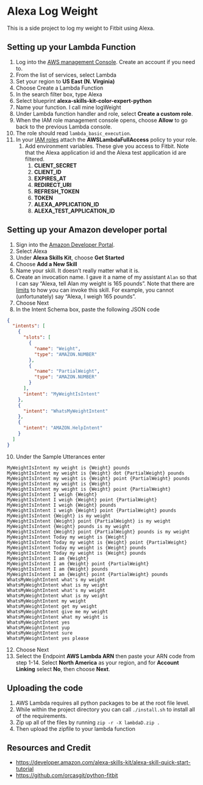 # Alexa Log Weight
This is a side project to log my weight to Fitbit using Alexa.

## Setting up your Lambda Function
1. Log into the [AWS management Console](https://aws.amazon.com/). Create an account if you need to.
2. From the list of services, select Lambda
3. Set your region to **US East (N. Virginia)**
4. Choose Create a Lambda Function
5. In the search filter box, type Alexa
6. Select blueprint **alexa-skills-kit-color-expert-python**
7. Name your function. I call mine logWeight
8. Under Lambda function handler and role, select **Create a custom role**.
9. When the IAM role management console opens, choose **Allow** to go back to the previous Lambda console.
10. The role should read `lambda_basic_execution`.
11. In your [IAM roles](https://console.aws.amazon.com/iam/home#/roles) attach the **AWSLambdaFullAccess** policy to your role.
    1. Add environment variables. These give you access to Fitbit. Note that the Alexa application id and the Alexa test application id are filtered.
        1. **CLIENT_SECRET**
        2. **CLIENT_ID**
        3. **EXPIRES_AT**
        4. **REDIRECT_URI**
        5. **REFRESH_TOKEN**
        6. **TOKEN**
        7. **ALEXA_APPLICATION_ID**
        8. **ALEXA_TEST_APPLICATION_ID**

## Setting up your Amazon developer portal
1. Sign into the [Amazon Developer Portal](https://developer.amazon.com/login.html).
2. Select Alexa
3. Under **Alexa Skills Kit**, choose **Get Started**
4. Choose **Add a New Skill**
5. Name your skill. It doesn’t really matter what it is.
6. Create an invocation name. I gave it a name of my assistant `Alan` so that I can say “Alexa, tell Alan my weight is 165 pounds”.  Note that there are [limits](https://developer.amazon.com/docs/custom-skills/choose-the-invocation-name-for-a-custom-skill.html) to how you can invoke this skill. For example, you cannot (unfortunately) say “Alexa, I weigh 165 pounds”.
7. Choose Next
8. In the Intent Schema box, paste the following JSON code
```JSON
{
  "intents": [
    {
      "slots": [
        {
          "name": "Weight",
          "type": "AMAZON.NUMBER"
        },
        {
          "name": "PartialWeight",
          "type": "AMAZON.NUMBER"
        }
      ],
      "intent": "MyWeightIsIntent"
    },
    {
      "intent": "WhatsMyWeightIntent"
    },
    {
      "intent": "AMAZON.HelpIntent"
    }
  ]
}
```
10. Under the Sample Utterances enter
```
MyWeightIsIntent my weight is {Weight} pounds
MyWeightIsIntent my weight is {Weight} dot {PartialWeight} pounds
MyWeightIsIntent my weight is {Weight} point {PartialWeight} pounds
MyWeightIsIntent my weight is {Weight}
MyWeightIsIntent my weight is {Weight} point {PartialWeight}
MyWeightIsIntent I weigh {Weight}
MyWeightIsIntent I weigh {Weight} point {PartialWeight}
MyWeightIsIntent I weigh {Weight} pounds
MyWeightIsIntent I weigh {Weight} point {PartialWeight} pounds
MyWeightIsIntent {Weight} is my weight
MyWeightIsIntent {Weight} point {PartialWeight} is my weight
MyWeightIsIntent {Weight} pounds is my weight
MyWeightIsIntent {Weight} point {PartialWeight} pounds is my weight
MyWeightIsIntent Today my weight is {Weight}
MyWeightIsIntent Today my weight is {Weight} point {PartialWeight}
MyWeightIsIntent Today my weight is {Weight} pounds
MyWeightIsIntent Today my weight is {Weight} pounds
MyWeightIsIntent I am {Weight}
MyWeightIsIntent I am {Weight} point {PartialWeight}
MyWeightIsIntent I am {Weight} pounds
MyWeightIsIntent I am {Weight} point {PartialWeight} pounds
WhatsMyWeightIntent what's my weight
WhatsMyWeightIntent what is my weight
WhatsMyWeightIntent what's my weight
WhatsMyWeightIntent what is my weight
WhatsMyWeightIntent my weight
WhatsMyWeightIntent get my weight
WhatsMyWeightIntent give me my weight
WhatsMyWeightIntent what my weight is
WhatsMyWeightIntent yes
WhatsMyWeightIntent yup
WhatsMyWeightIntent sure
WhatsMyWeightIntent yes please
```
12. Choose Next
13. Select the Endpoint **AWS Lambda ARN** then paste your ARN code from step 1-14. Select **North America** as your region, and for **Account Linking** select **No**, then choose **Next**.

## Uploading the code
1. AWS Lambda requires all python packages to be at the root file level.
2. While within the project directory you can call `./install.sh` to install all of the requirements.
3. Zip up all of the files by running `zip -r -X lambdaD.zip .`
4. Then upload the zipfile to your lambda function

## Resources and Credit
- https://developer.amazon.com/alexa-skills-kit/alexa-skill-quick-start-tutorial
- https://github.com/orcasgit/python-fitbit